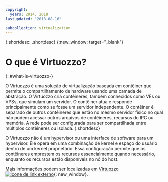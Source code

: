 ```yaml
---
copyright:
  years: 2014, 2018
lastupdated: "2018-08-16"

subcollection: virtualization
---
```

{:shortdesc: .shortdesc}
{:new_window: target="_blank"}

# O que é Virtuozzo?
{: #what-is-virtuozzo-}

O Virtuozzo é uma solução de virtualização baseada em contêiner que permite o compartilhamento de hardware usando uma camada de abstração.  O Virtuozzo cria contêineres, também conhecidos como VEs ou VPSs, que simulam um servidor. O contêiner atua e responde principalmente como se fosse um servidor independente. O contêiner é separado de outros contêineres que estão no mesmo servidor físico no qual não podem acessar outros arquivos de contêineres, recursos do IPC ou memória. A rede pode ser configurada para ser compartilhada entre múltiplos contêineres ou isolada.
{:shortdesc}

O Virtuozzo não é um hypervisor ou uma interface de software para um hypervisor. Ele opera em uma combinação de kernel e espaço do usuário dentro de um kernel proprietário. Essa configuração permite que os contêineres emprestem os recursos essencialmente quando necessário, enquanto os recursos estão disponíveis no nó do host.

Mais informações podem ser localizadas em [Virtuozzo ![Ícone de link externo](../../icons/launch-glyph.svg "Ícone de link externo")](https://virtuozzo.com/){: new_window}.
